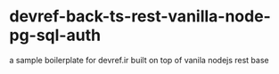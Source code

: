 # devref-back-ts-rest-vanilla-node-pg-sql-auth
a sample boilerplate for devref.ir built on top of vanila nodejs rest base
